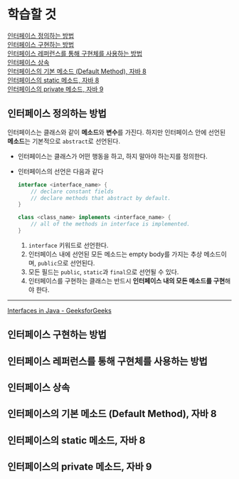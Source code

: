 # 학습할 것

[인터페이스 정의하는 방법](인터페이스-정의하는-방법) \
[인터페이스 구현하는 방법](인터페이스-구현하는-방법) \
[인터페이스 레퍼런스를 통해 구현체를 사용하는 방법](인터페이스-레퍼런스를-통해-구현체를-사용하는-방법) \
[인터페이스 상속](인터페이스-상속) \
[인터페이스의 기본 메소드 (Default Method), 자바 8](인터페이스의-기본-메소드-(Default-Method),-자바-8) \
[인터페이스의 static 메소드, 자바 8](인터페이스의-static-메소드,-자바-8) \
[인터페이스의 private 메소드, 자바 9](인터페이스의-private-메소드,-자바-9)

## 인터페이스 정의하는 방법

인터페이스는 클래스와 같이 **메소드**와 **변수**를 가진다. 하지만 인터페이스 안에 선언된 **메소드**는 기본적으로 `abstract`로 선언된다.

- 인터페이스는 클래스가 어떤 행동을 하고, 하지 말아야 하는지를 정의한다.
- 인터페이스의 선언은 다음과 같다

    ```java
    interface <interface_name> {
        // declare constant fields
        // declare methods that abstract by default.
    }

    class <class_name> implements <interface_name> {
        // all of the methods in interface is implemented.
    }
    ```

    1. `interface` 키워드로 선언한다.
    2. 인터페이스 내에 선언된 모든 메소드는 empty body를 가지는 추상 메소드이며, `public`으로 선언된다.
    3. 모든 필드는 `public`, `static`과 `final`으로 선언될 수 있다.
    4. 인터페이스를 구현하는 클래스는 반드시 **인터페이스 내의 모든 메소드를 구현**해야 한다.

---
[Interfaces in Java - GeeksforGeeks](https://www.geeksforgeeks.org/interfaces-in-java/)

## 인터페이스 구현하는 방법

## 인터페이스 레퍼런스를 통해 구현체를 사용하는 방법

## 인터페이스 상속

## 인터페이스의 기본 메소드 (Default Method), 자바 8

## 인터페이스의 static 메소드, 자바 8

## 인터페이스의 private 메소드, 자바 9
